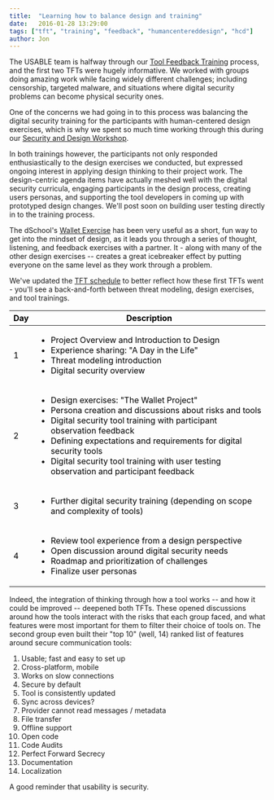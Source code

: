 ```yaml
---
title:  "Learning how to balance design and training"
date:   2016-01-28 13:29:00
tags: ["tft", "training", "feedback", "humancentereddesign", "hcd"]
author: Jon
---
```


The USABLE team is halfway through our <a href="/trainings.html">Tool Feedback Training</a> process, and the first two TFTs were hugely informative. We worked with groups doing amazing work while facing widely different challenges; including censorship, targeted malware, and situations where digital security problems can become physical security ones.

One of the concerns we had going in to this process was balancing the digital security training for the participants with human-centered design exercises, which is why we spent so much time working through this during our <a href="/2015/11/20/securitydesigworkshop.html">Security and Design Workshop</a>.

In both trainings however, the participants not only responded enthusiastically to the design exercises we conducted, but expressed ongoing interest in applying design thinking to their project work. The design-centric agenda items have actually meshed well with the digital security curricula, engaging participants in the design process, creating users personas, and supporting the tool developers in coming up with prototyped design changes. We'll post soon on building user testing directly in to the training process.

The dSchool's <a href="https://dschool.stanford.edu/groups/designresources/wiki/4dbb2/The_Wallet_Project.html" target="_blank">Wallet Exercise</a> has been very useful as a short, fun way to get into the mindset of design, as it leads you through a series of thought, listening, and feedback exercises with a partner. It - along with many of the other design exercises -- creates a great icebreaker effect by putting everyone on the same level as they work through a problem.

We've updated the <a href="/trainings.html#schedule">TFT schedule</a> to better reflect how these first TFTs went - you'll see a back-and-forth between threat modeling, design exercises, and tool trainings.

<!--more-->

<table class="alt" style="color: black !important;" id="schedule">
									<thead>
										<tr>
											<th style="color: black !important; font-weight: bold;">Day</th>
											<th style="color: black !important; font-weight: bold;">Description</th>
											<!--<th>Facilitation</th>-->
										</tr>
									</thead>
									<tbody>
										<tr>
											<td>1</td>
											<td><ul>
												<li>Project Overview and Introduction to Design</li>
												<li>Experience sharing: "A Day in the Life"</li>
												<li>Threat modeling introduction</li>
												<li>Digital security overview</li>
												</ul>
												</td>
											<!--<td>Trainer, UX Expert</td>-->
										</tr>
										<tr>
											<td>2</td>
											<td><ul>
												<li>Design exercises: "The Wallet Project"</li>
												<li>Persona creation and discussions about risks and tools</li>
												<li>Digital security tool training with participant observation feedback</li>
												<li>Defining expectations and requirements for digital security tools</li>
												<li>Digital security tool training with user testing observation and participant feedback</li>
												</ul>
												</td>
											<!--<td>Trainer, UX Expert, Developer</td>-->
										</tr>
										<tr>
											<td>3</td>
											<td><ul>
												<li>Further digital security training (depending on scope and complexity of tools)</li>
												</ul>
												</td>
											<!--<td>Trainer, Developer</td>-->
										</tr>
										<tr>
											<td>4</td>
											<td>
											<ul>
											<li>Review tool experience from a design perspective</li>
											<li>Open discussion around digital security needs</li>
											<li>Roadmap and prioritization of challenges</li>
											<li>Finalize user personas</li>
											</ul></td>
											<!--<td>UX Expert, Developer</td>-->
										</tr>
									</tbody>
								</table>

Indeed, the integration of thinking through how a tool works -- and how it could be improved -- deepened both TFTs. These opened discussions around how the tools interact with the risks that each group faced, and what features were most important for them to filter their choice of tools on.  The second group even built their "top 10" (well, 14) ranked list of features around secure communication tools:

1. Usable; fast and easy to set up
2. Cross-platform, mobile
3. Works on slow connections
4. Secure by default
5. Tool is consistently updated
6. Sync across devices?
7. Provider cannot read messages / metadata
8. File transfer
9. Offline support
10. Open code
11. Code Audits
12. Perfect Forward Secrecy
13. Documentation
14. Localization

A good reminder that usability is security.

<!--<img src="/images/blog/" alt="" style="width: 100%; height: auto;"/>-->
